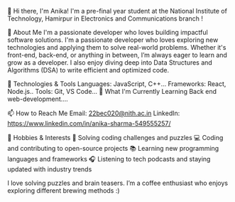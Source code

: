 👋 Hi there, I'm Anika!
I'm a pre-final year student at the National Institute of Technology, Hamirpur in Electronics and Communications branch !

🚀 About Me
I'm a passionate developer who loves building impactful software solutions. I'm a passionate developer who loves exploring new technologies and applying them to solve real-world problems. Whether it's front-end, back-end, or anything in between, I’m always eager to learn and grow as a developer. I also enjoy diving deep into Data Structures and Algorithms (DSA) to write efficient and optimized code.

🔧 Technologies & Tools
Languages:  JavaScript, C++...
Frameworks: React, Node.js..
Tools: Git, VS Code...
🌱 What I'm Currently Learning
Back end web-development....


📫 How to Reach Me
Email: 22bec020@nith.ac.in
LinkedIn: https://www.linkedin.com/in/anika-sharma-549555257/

🎨 Hobbies & Interests
🧩 Solving coding challenges and puzzles
💻 Coding and contributing to open-source projects
📚 Learning new programming languages and frameworks
🎧 Listening to tech podcasts and staying updated with industry trends


I love solving puzzles and brain teasers.
I’m a coffee enthusiast who enjoys exploring different brewing methods :)
